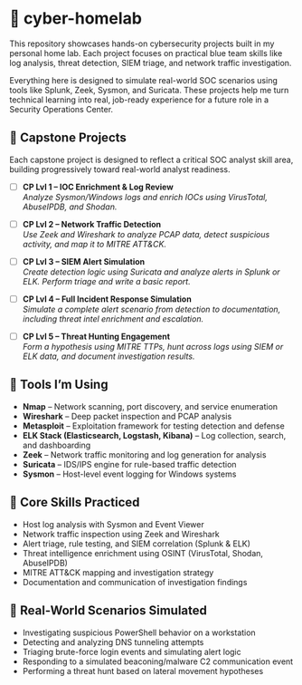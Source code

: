 # 🧪 cyber-homelab
This repository showcases hands-on cybersecurity projects built in my personal home lab. Each project focuses on practical blue team skills like log analysis, threat detection, SIEM triage, and network traffic investigation. 

Everything here is designed to simulate real-world SOC scenarios using tools like Splunk, Zeek, Sysmon, and Suricata. These projects help me turn technical learning into real, job-ready experience for a future role in a Security Operations Center.

## 🎯 Capstone Projects
Each capstone project is designed to reflect a critical SOC analyst skill area, building progressively toward real-world analyst readiness.
- [ ] **CP Lvl 1 – IOC Enrichment & Log Review**  
  _Analyze Sysmon/Windows logs and enrich IOCs using VirusTotal, AbuseIPDB, and Shodan._

- [ ] **CP Lvl 2 – Network Traffic Detection**  
  _Use Zeek and Wireshark to analyze PCAP data, detect suspicious activity, and map it to MITRE ATT&CK._

- [ ] **CP Lvl 3  – SIEM Alert Simulation**  
  _Create detection logic using Suricata and analyze alerts in Splunk or ELK. Perform triage and write a basic report._

- [ ] **CP Lvl 4 – Full Incident Response Simulation**  
  _Simulate a complete alert scenario from detection to documentation, including threat intel enrichment and escalation._

- [ ] **CP Lvl 5 – Threat Hunting Engagement**  
  _Form a hypothesis using MITRE TTPs, hunt across logs using SIEM or ELK data, and document investigation results._

## 🔧 Tools I’m Using
- **Nmap** – Network scanning, port discovery, and service enumeration
- **Wireshark** – Deep packet inspection and PCAP analysis
- **Metasploit** – Exploitation framework for testing detection and defense
- **ELK Stack (Elasticsearch, Logstash, Kibana)** – Log collection, search, and dashboarding
- **Zeek** – Network traffic monitoring and log generation for analysis
- **Suricata** – IDS/IPS engine for rule-based traffic detection
- **Sysmon** – Host-level event logging for Windows systems

## 🧠 Core Skills Practiced
- Host log analysis with Sysmon and Event Viewer
- Network traffic inspection using Zeek and Wireshark
- Alert triage, rule testing, and SIEM correlation (Splunk & ELK)
- Threat intelligence enrichment using OSINT (VirusTotal, Shodan, AbuseIPDB)
- MITRE ATT&CK mapping and investigation strategy
- Documentation and communication of investigation findings

## 🚨 Real-World Scenarios Simulated
- Investigating suspicious PowerShell behavior on a workstation
- Detecting and analyzing DNS tunneling attempts
- Triaging brute-force login events and simulating alert logic
- Responding to a simulated beaconing/malware C2 communication event
- Performing a threat hunt based on lateral movement hypotheses
